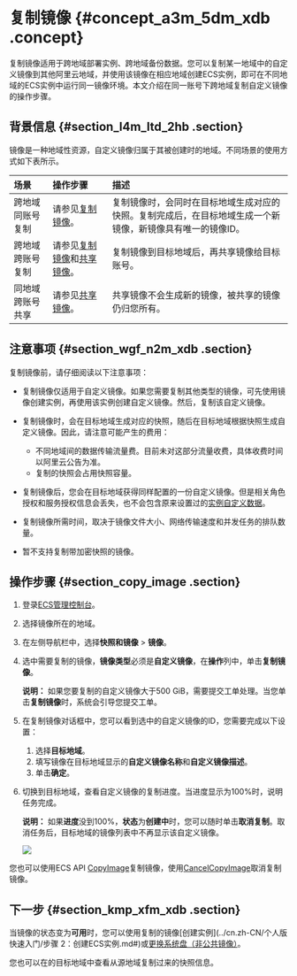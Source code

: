 # 复制镜像 {#concept_a3m_5dm_xdb .concept}

复制镜像适用于跨地域部署实例、跨地域备份数据。您可以复制某一地域中的自定义镜像到其他阿里云地域，并使用该镜像在相应地域创建ECS实例，即可在不同地域的ECS实例中运行同一镜像环境。本文介绍在同一账号下跨地域复制自定义镜像的操作步骤。

## 背景信息 {#section_l4m_ltd_2hb .section}

镜像是一种地域性资源，自定义镜像归属于其被创建时的地域。不同场景的使用方式如下表所示。

|场景|操作步骤|描述|
|:-|:---|:-|
|跨地域同账号复制|请参见[复制镜像](#section_copy_image)。|复制镜像时，会同时在目标地域生成对应的快照。复制完成后，在目标地域生成一个新镜像，新镜像具有唯一的镜像ID。|
|跨地域跨账号复制|请参见[复制镜像](#section_copy_image)和[共享镜像](cn.zh-CN/镜像/自定义镜像/共享镜像.md#)。|复制镜像到目标地域后，再共享镜像给目标账号。|
|同地域跨账号共享|请参见[共享镜像](cn.zh-CN/镜像/自定义镜像/共享镜像.md#)。|共享镜像不会生成新的镜像，被共享的镜像仍归您所有。|

## 注意事项 {#section_wgf_n2m_xdb .section}

复制镜像前，请仔细阅读以下注意事项：

-   复制镜像仅适用于自定义镜像。如果您需要复制其他类型的镜像，可先使用镜像创建实例，再使用该实例创建自定义镜像。然后，复制该自定义镜像。

-   复制镜像时，会在目标地域生成对应的快照，随后在目标地域根据快照生成自定义镜像。因此，请注意可能产生的费用：
    -   不同地域间的数据传输流量费。目前未对这部分流量收费，具体收费时间以阿里云公告为准。
    -   复制的快照会占用快照容量。
-   复制镜像后，您会在目标地域获得同样配置的一份自定义镜像。但是相关角色授权和服务授权信息会丢失，也不会包含原来设置过的[实例自定义数据](../cn.zh-CN/实例/管理实例/使用实例自定义数据/生成实例自定义数据.md#)。
-   复制镜像所需时间，取决于镜像文件大小、网络传输速度和并发任务的排队数量。
-   暂不支持复制带加密快照的镜像。

## 操作步骤 {#section_copy_image .section}

1.  登录[ECS管理控制台](https://ecs.console.aliyun.com/)。
2.  选择镜像所在的地域。
3.  在左侧导航栏中，选择**快照和镜像** \> **镜像**。
4.  选中需要复制的镜像，**镜像类型**必须是**自定义镜像**，在**操作**列中，单击**复制镜像**。

    **说明：** 如果您要复制的自定义镜像大于500 GiB，需要提交工单处理。当您单击**复制镜像**时，系统会引导您提交工单。

5.  在复制镜像对话框中，您可以看到选中的自定义镜像的ID，您需要完成以下设置：
    1.  选择**目标地域**。
    2.  填写镜像在目标地域显示的**自定义镜像名称**和**自定义镜像描述**。
    3.  单击**确定**。
6.  切换到目标地域，查看自定义镜像的复制进度。当进度显示为100%时，说明任务完成。

    **说明：** 如果**进度**没到100%，**状态**为**创建中**时，您可以随时单击**取消复制**。取消任务后，目标地域的镜像列表中不再显示该自定义镜像。

    ![](http://static-aliyun-doc.oss-cn-hangzhou.aliyuncs.com/assets/img/9699/15590325826780_zh-CN.png)


您也可以使用ECS API [CopyImage](../cn.zh-CN/API参考/镜像/CopyImage.md#)复制镜像，使用[CancelCopyImage](../cn.zh-CN/API参考/镜像/CancelCopyImage.md#)取消复制镜像。

## 下一步 {#section_kmp_xfm_xdb .section}

当镜像的状态变为**可用**时，您可以使用复制的镜像[创建实例](../cn.zh-CN/个人版快速入门/步骤 2：创建ECS实例.md#)或[更换系统盘（非公共镜像）](../cn.zh-CN/块存储/云盘/更换系统盘/更换系统盘（非公共镜像）.md#)。

您也可以在的目标地域中查看从源地域复制过来的快照信息。

